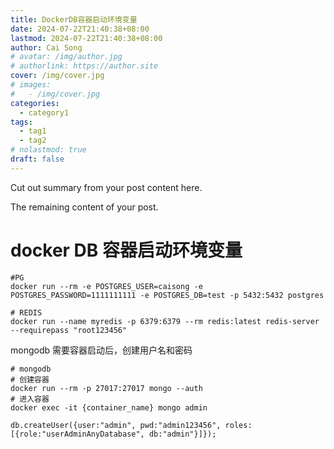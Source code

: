 ```yaml
---
title: DockerDB容器启动环境变量
date: 2024-07-22T21:40:38+08:00
lastmod: 2024-07-22T21:40:38+08:00
author: Cai Song
# avatar: /img/author.jpg
# authorlink: https://author.site
cover: /img/cover.jpg
# images:
#   - /img/cover.jpg
categories:
  - category1
tags:
  - tag1
  - tag2
# nolastmod: true
draft: false
---
```


Cut out summary from your post content here.

<!--more-->

The remaining content of your post.
# docker DB 容器启动环境变量  

```shell
#PG
docker run --rm -e POSTGRES_USER=caisong -e POSTGRES_PASSWORD=1111111111 -e POSTGRES_DB=test -p 5432:5432 postgres
```

```shell
# REDIS
docker run --name myredis -p 6379:6379 --rm redis:latest redis-server --requirepass "root123456"
```

mongodb 需要容器启动后，创建用户名和密码
```shell
# mongodb
# 创建容器
docker run --rm -p 27017:27017 mongo --auth
# 进入容器
docker exec -it {container_name} mongo admin
```

```mongodb
db.createUser({user:"admin", pwd:"admin123456", roles:[{role:"userAdminAnyDatabase", db:"admin"}]});
```